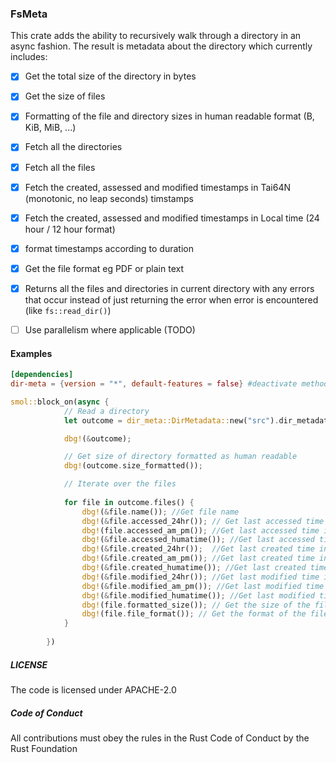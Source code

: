 ### FsMeta
This crate adds the ability to recursively walk through a directory in an async fashion. The result is metadata about the directory which currently includes:

- [x] Get the total size of the directory in bytes
- [x] Get the size of files
- [x] Formatting of the file and directory sizes in human readable format (B, KiB, MiB, ...)
- [x] Fetch all the directories
- [x] Fetch all the files 
- [x] Fetch the created, assessed and modified timestamps in Tai64N (monotonic, no leap seconds) timstamps
- [x] Fetch the created, assessed and modified timestamps in Local time (24 hour / 12 hour format)
- [x] format timestamps according to duration
- [x] Get the file format eg PDF or plain text
- [x] Returns all the files and directories in current directory with any errors that occur instead of just returning the error when error is encountered (like `fs::read_dir()`)
- [ ] Use parallelism where applicable (TODO)



#### Examples
```toml
[dependencies] 
dir-meta = {version = "*", default-features = false} #deactivate methods for converting timestamps to human readable formats in local time setting `default-features` to `false`
```

```rust
smol::block_on(async {
            // Read a directory
            let outcome = dir_meta::DirMetadata::new("src").dir_metadata().await.unwrap();

            dbg!(&outcome);

            // Get size of directory formatted as human readable
            dbg!(outcome.size_formatted());

            // Iterate over the files
            
            for file in outcome.files() {
                dbg!(&file.name()); //Get file name
                dbg!(&file.accessed_24hr()); // Get last accessed time in 24 hour format
                dbg!(file.accessed_am_pm()); //Get last accessed time in 12 hour format
                dbg!(&file.accessed_humatime()); //Get last accessed time based on duration since current time
                dbg!(&file.created_24hr());  //Get last created time in 24 hour format
                dbg!(&file.created_am_pm()); //Get last created time in 24 hour format
                dbg!(&file.created_humatime()); //Get last created time based on duration since current time
                dbg!(&file.modified_24hr()); //Get last modified time in 24 hour format
                dbg!(&file.modified_am_pm()); //Get last modified time in 24 hour format
                dbg!(&file.modified_humatime()); //Get last modified time based on duration since current time
                dbg!(file.formatted_size()); // Get the size of the file in human formatted size 
                dbg!(file.file_format()); // Get the format of the file eg (PDF)
            }
            
        })
```

##### LICENSE
The code is licensed under APACHE-2.0

##### Code of Conduct
All contributions must obey the rules in the Rust Code of Conduct by the Rust Foundation